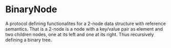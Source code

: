 # BinaryNode

A protocol defining functionalites for a 2-node data structure with reference semantics. That is a 2-node is a node with a key/value pair as element and two children nodes, one at its left and one at its right. Thus recursively defining a binary tree.

